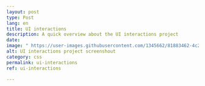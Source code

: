 ```yaml
---
layout: post
type: Post
lang: en
title: UI interactions
description: A quick overview about the UI interactions project
date: 
image: " https://user-images.githubusercontent.com/1345662/81883462-4c24c300-9563-11ea-868b-6e74bc3638b9.png"
alt: UI interactions project screenshout
category: css
permalink: ui-interactions
ref: ui-interactions

---
```

